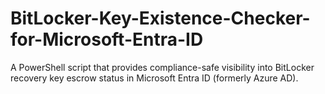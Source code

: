 # BitLocker-Key-Existence-Checker-for-Microsoft-Entra-ID
A PowerShell script that provides compliance-safe visibility into BitLocker recovery key escrow status in Microsoft Entra ID (formerly Azure AD).
